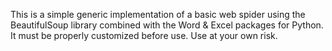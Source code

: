 This is a simple generic implementation of a basic web spider using the BeautifulSoup library combined with the Word & Excel packages 
for Python. 
It must be properly customized before use. Use at your own risk.
